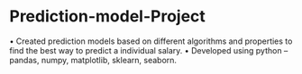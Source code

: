 # Prediction-model-Project

•	Created prediction models based on different algorithms and properties to find the best way to predict a individual salary.
•	Developed using python – pandas, numpy, matplotlib, sklearn, seaborn.

